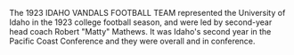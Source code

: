 The 1923 IDAHO VANDALS FOOTBALL TEAM represented the University of Idaho in the 1923 college football season, and were led by second-year head coach Robert "Matty" Mathews. It was Idaho's second year in the Pacific Coast Conference and they were overall and in conference.
